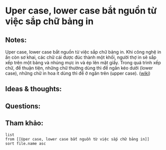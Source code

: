 # Uper case, lower case bắt nguồn từ việc sắp chữ bảng in

## Notes:
Uper case, lower case bắt nguồn từ việc sắp chữ bảng in. Khi công nghệ in ấn còn sơ khai, các chữ cái được đúc thành một khối, người thợ in sẽ sắp xếp trên một bảng và nhúng mực in và ép lên mặt giấy. Trong quá trình xếp chữ, để thuận tiện, những chữ thường dùng thì để ngăn kéo dưới (lower case), những chữ in hoa ít dùng thì để ở ngăn trên (upper case). ([wiki](https://vi.wikipedia.org/wiki/Ph%C3%B4ng_ch%E1%BB%AF))

## Ideas & thoughts:

## Questions:


## Tham khảo:
```dataview
list
from [[Uper case, lower case bắt nguồn từ việc sắp chữ bảng in]]
sort file.name asc
```